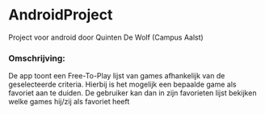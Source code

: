 # AndroidProject
Project voor android door Quinten De Wolf (Campus Aalst)

### Omschrijving:
De app toont een Free-To-Play lijst van games afhankelijk van de geselecteerde criteria. Hierbij is het mogelijk een bepaalde game als favoriet aan te duiden.
De gebruiker kan dan in zijn favorieten lijst bekijken welke games hij/zij als favoriet heeft

